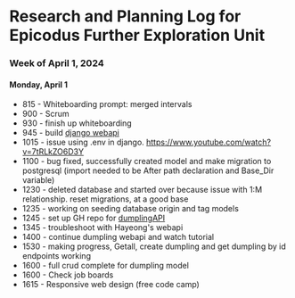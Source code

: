 # Research and Planning Log for Epicodus Further Exploration Unit

### Week of April 1, 2024

#### Monday, April 1

* 815 - Whiteboarding prompt: merged intervals
* 900 - Scrum
* 930 - finish up whiteboarding
* 945 - build [django webapi](https://www.youtube.com/watch?v=i5JykvxUk_A)
* 1015 - issue using .env in django. https://www.youtube.com/watch?v=7tRLkZO6D3Y
* 1100 - bug fixed, successfully created model and make migration to postgresql (import needed to be After path declaration and Base_Dir variable)
* 1230 - deleted database and started over because issue with 1:M relationship. reset migrations, at a good base
* 1235 - working on seeding database origin and tag models
* 1245 - set up GH repo for [dumplingAPI](https://github.com/kimmykokonut/dumpling-api)
* 1345 - troubleshoot with Hayeong's webapi
* 1400 - continue dumpling webapi and watch tutorial
* 1530 - making progress, Getall, create dumpling and get dumpling by id endpoints working
* 1600 - full crud complete for dumpling model
* 1600 - Check job boards
* 1615 - Responsive web design (free code camp)
